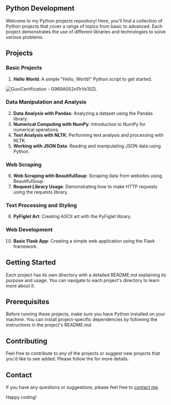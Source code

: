 ## Python Development
Welcome to my Python projects repository! Here, you'll find a collection of Python projects that cover a range of topics from basic to advanced. Each project demonstrates the use of different libraries and technologies to solve various problems.

## Projects

### Basic Projects
1. **Hello World**: A simple "Hello, World!" Python script to get started.


  ![GuviCertification - G969A052n11rVs10ZL](https://github.com/insshubh/ML-AND-Python/assets/110806514/abb682d5-2420-452b-bbac-9b91469ac3e4 )

### Data Manipulation and Analysis
2. **Data Analysis with Pandas**: Analyzing a dataset using the Pandas library.
3. **Numerical Computing with NumPy**: Introduction to NumPy for numerical operations.
4. **Text Analysis with NLTK**: Performing text analysis and processing with NLTK.
5. **Working with JSON Data**: Reading and manipulating JSON data using Python.

### Web Scraping
6. **Web Scraping with BeautifulSoup**: Scraping data from websites using BeautifulSoup.
7. **Request Library Usage**: Demonstrating how to make HTTP requests using the requests library.

### Text Processing and Styling
8. **PyFiglet Art**: Creating ASCII art with the PyFiglet library.
### Web Development
10. **Basic Flask App**: Creating a simple web application using the Flask framework.

## Getting Started
Each project has its own directory with a detailed README.md explaining its purpose and usage. You can navigate to each project's directory to learn more about it.

## Prerequisites
Before running these projects, make sure you have Python installed on your machine. You can install project-specific dependencies by following the instructions in the project's README.md.

## Contributing
Feel free to contribute to any of the projects or suggest new projects that you'd like to see added. Please follow the for more details.

## Contact
If you have any questions or suggestions, please feel free to [contact me](mailto:insshubh22@gmail.com).

Happy coding!
